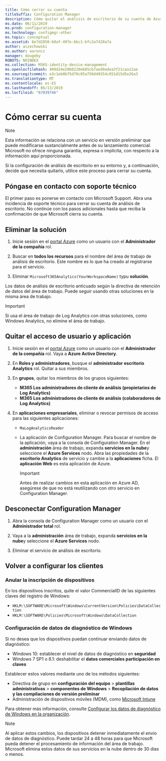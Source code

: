 ```yaml
---
title: Cómo cerrar su cuenta
titleSuffix: Configuration Manager
description: Cómo quitar el análisis de escritorio de su cuenta de Azure
ms.date: 06/11/2019
ms.prod: configuration-manager
ms.technology: configmgr-other
ms.topic: conceptual
ms.assetid: 6e7d2850-b0af-497e-bbc1-bfc2a7420a7a
author: aczechowski
ms.author: aaroncz
manager: dougeby
ROBOTS: NOINDEX
ms.collection: M365-identity-device-management
ms.openlocfilehash: 499d24e20b8220e685cb7aed9adea3f21caa12ae
ms.sourcegitcommit: e3c1eb0b75d79c05a750d49354c851d15d5e26a3
ms.translationtype: MT
ms.contentlocale: es-ES
ms.lasthandoff: 06/13/2019
ms.locfileid: "67039746"
---
```

# <a name="how-to-close-your-account"></a>Cómo cerrar su cuenta

> [!Note]  
> Esta información se relaciona con un servicio en versión preliminar que puede modificarse sustancialmente antes de su lanzamiento comercial. Microsoft no ofrece ninguna garantía, expresa o implícita, con respecto a la información aquí proporcionada.  

Si la configuración de análisis de escritorio en su entorno y, a continuación, decide que necesita quitarlo, utilice este proceso para cerrar su cuenta.

## <a name="contact-support"></a>Póngase en contacto con soporte técnico

El primer paso es ponerse en contacto con Microsoft Support. Abra una incidencia de soporte técnico para cerrar su cuenta de análisis de escritorio. No continúe con los pasos adicionales hasta que reciba la confirmación de que Microsoft cierra su cuenta.

## <a name="delete-the-solution"></a>Eliminar la solución

1. Inicie sesión en el [portal Azure](https://portal.azure.com) como un usuario con el **Administrador de la compañía** rol.

1. Buscar en **todos los recursos** para el nombre del área de trabajo de análisis de escritorio. Este nombre es lo que ha creado al registrarse para el servicio.

1. Eliminar `Microsoft365Analytics(YourWorkspaceName)` typu **solución**.

Los datos de análisis de escritorio anticuado según la directiva de retención de datos del área de trabajo. Puede seguir usando otras soluciones en la misma área de trabajo.

> [!Important]  
> Si usa el área de trabajo de Log Analytics con otras soluciones, como Windows Analytics, no elimine el área de trabajo.

## <a name="remove-user-and-app-access"></a>Quitar el acceso de usuario y aplicación

1. Inicie sesión en el [portal Azure](https://portal.azure.com) como un usuario con el **Administrador de la compañía** rol. Vaya a **Azure Active Directory**.

1. En **Roles y administradores**, busque el **administrador escritorio Analytics** rol. Quitar a sus miembros.

1. En **grupos**, quitar los miembros de los grupos siguientes:

    - **M365 Los administradores de cliente de análisis (propietarios de Log Analytics)**
    - **M365 Los administradores de cliente de análisis (colaboradores de Log Analytics)**

1. En **aplicaciones empresariales**, eliminar o revocar permisos de acceso para las siguientes aplicaciones:

    - `MaLogAnalyticsReader`

    - La aplicación de Configuration Manager. Para buscar el nombre de la aplicación, vaya a la consola de Configuration Manager. En el **administración** área de trabajo, expanda **servicios en la nube**y seleccione el **Azure Services** nodo. Abra las propiedades de la **escritorio Analytics** de servicio y cambie a la **aplicaciones** ficha. El **aplicación Web** es esta aplicación de Azure.

        > [!Important]  
        > Antes de realizar cambios en esta aplicación en Azure AD, asegúrese de que no está reutilizando con otro servicio en Configuration Manager.

## <a name="disconnect-configuration-manager"></a>Desconectar Configuration Manager

1. Abra la consola de Configuration Manager como un usuario con el **Administrador total** rol.

1. Vaya a la **administración** área de trabajo, expanda **servicios en la nube**y seleccione el **Azure Services** nodo.

1. Eliminar el servicio de análisis de escritorio.

## <a name="reconfigure-clients"></a>Volver a configurar los clientes

### <a name="unenroll-devices"></a>Anular la inscripción de dispositivos

En los dispositivos inscritos, quite el valor CommercialID de las siguientes claves del registro de Windows:

- `HKLM:\SOFTWARE\Microsoft\Windows\CurrentVersion\Policies\DataCollection`
- `HKLM:\SOFTWARE\Policies\Microsoft\Windows\DataCollection`

### <a name="windows-diagnostic-data-configuration"></a>Configuración de datos de diagnóstico de Windows

Si no desea que los dispositivos puedan continuar enviando datos de diagnóstico:

- Windows 10: establecer el nivel de datos de diagnóstico en **seguridad**
- Windows 7 SP1 o 8.1: deshabilitar el **datos comerciales participación en claves**

Establecer estos valores mediante uno de los métodos siguientes:

- Directiva de grupo en **configuración del equipo** > **plantillas administrativas** > **componentes de Windows**  >  **Recopilación de datos y las compilaciones de versión preliminar**
- Administración de dispositivos móviles (MDM), como [Microsoft Intune](https://docs.microsoft.com/intune/device-restrictions-windows-10#reporting-and-telemetry)

Para obtener más información, consulte [Configurar los datos de diagnóstico de Windows en la organización](https://docs.microsoft.com/windows/privacy/configure-windows-diagnostic-data-in-your-organization).

> [!NOTE]  
> Al aplicar estos cambios, los dispositivos detener inmediatamente el envío de datos de diagnóstico. Puede tardar 24 a 48 horas para que Microsoft pueda detener el procesamiento de información del área de trabajo. Microsoft elimina estos datos de sus servicios en la nube dentro de 30 días o menos.
